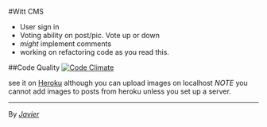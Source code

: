 #Witt CMS
  
*	User sign in
*	Voting ability on post/pic. Vote up or down
*	*might* implement comments
*	working on refactoring code as you read this. 

##Code Quality
[![Code Climate](https://codeclimate.com/badge.png)](https://codeclimate.com/github/javierchavez/VoteY)

see it on [Heroku](http://freezing-moon-9173.heroku.com/)
although you can upload images on localhost *NOTE* you cannot add images to posts from heroku unless you set up a server.
  
---
By [*Javier*](http://itsnotartitscode.com)